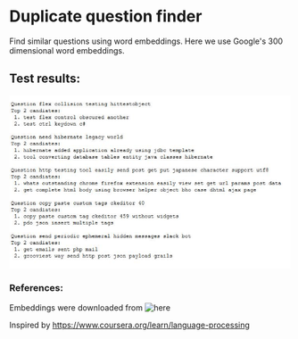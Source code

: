 # Duplicate question finder 
Find similar questions using word embeddings. Here we use Google's 300 dimensional word embeddings.

## Test results:
![1](media/1.JPG)

### References:
Embeddings were downloaded from ![here](https://drive.google.com/file/d/0B7XkCwpI5KDYNlNUTTlSS21pQmM/edit)

Inspired by https://www.coursera.org/learn/language-processing
